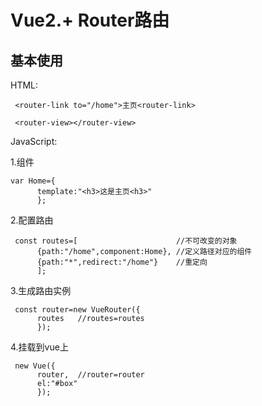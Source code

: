 # Vue2.+ Router路由
## 基本使用
HTML:
     
     <router-link to="/home">主页<router-link>
     
     <router-view></router-view>
     
JavaScript:

   1.组件
    
    var Home={
          template:"<h3>这是主页<h3>"
          };
    
   2.配置路由
     
     const routes=[                      //不可改变的对象
          {path:"/home",component:Home}, //定义路径对应的组件
          {path:"*",redirect:"/home"}    //重定向
          ];
    
   3.生成路由实例
     
     const router=new VueRouter({
          routes   //routes=routes
          });
   4.挂载到vue上
     
     new Vue({
          router,  //router=router
          el:"#box"
          });
     
     
